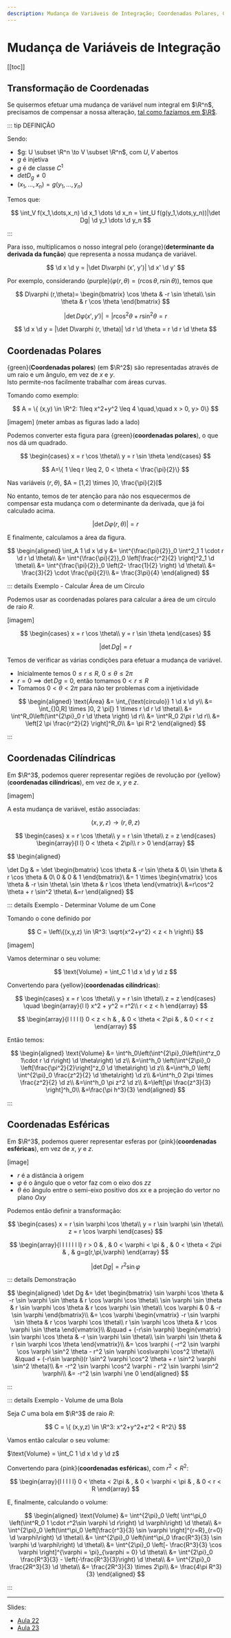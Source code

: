 ```yaml
---
description: Mudança de Variáveis de Integração; Coordenadas Polares, Cilíndricas e Esféricas
---
```


# Mudança de Variáveis de Integração

[[toc]]

## Transformação de Coordenadas

Se quisermos efetuar uma mudança de variável num integral em $\R^n$,
precisamos de compensar a nossa alteração,
[tal como fazíamos em $\R$](https://www.notion.so/diogocorreia/Primitiva-o-por-substitui-o-540b2c1b4ebb48f293a9b8dc3856f71f).

::: tip DEFINIÇÃO

Sendo:

- $g: U \subset \R^n \to V \subset \R^n$, com $U,V$ abertos
- $g$ é injetiva
- $g$ é de classe $C^1$
- $det D_g \ne 0$
- $(x_1, \dots, x_n) = g(y_1, \dots, y_n)$

Temos que:

$$
\int_V f(x_1,\dots,x_n) \d x_1 \dots \d x_n = \int_U f(g(y_1,\dots,y_n))|\det Dg| \d y_1 \dots \d y_n
$$

:::

Para isso, multiplicamos o nosso integral pelo {orange}(**determinante da derivada da função**) que representa a nossa mudança de variável.

$$
\d x \d y = |\det D\varphi (x', y')| \d x' \d y'
$$

Por exemplo, considerando {purple}($\varphi(r,\theta) = (r\cos \theta, r \sin \theta)$), temos que

$$
D\varphi (r,\theta)=
\begin{bmatrix}
\cos \theta & -r \sin \theta\\
\sin \theta & r \cos \theta
\end{bmatrix}
$$

$$
|\det D\varphi (x', y')| = | r\cos^2 \theta + r \sin^2 \theta = r
$$

$$
\d x \d y = |\det D\varphi (r, \theta)| \d r \d \theta = r \d r \d \theta
$$

## Coordenadas Polares

{green}(**Coordenadas polares**) (em $\R^2$) são representadas através de um raio e um ângulo, em vez de $x$ e $y$.  
Isto permite-nos facilmente trabalhar com áreas curvas.

Tomando como exemplo:

$$
A = \{ (x,y) \in \R^2: 1\leq x^2+y^2 \leq 4 \quad,\quad x > 0, y> 0\}
$$

[imagem] (meter ambas as figuras lado a lado)

Podemos converter esta figura para {green}(**coordenadas polares**), o que nos dá um quadrado.

$$
\begin{cases}
x = r \cos \theta\\
y = r \sin \theta
\end{cases}
$$

$$
A=\{ 1 \leq r \leq 2, 0 < \theta < \frac{\pi}{2}\}
$$

Nas variáveis $(r, \theta)$,
$A = [1,2] \times ]0, \frac{\pi}{2}[$

No entanto, temos de ter atenção para não nos esquecermos de compensar esta mudança com o determinante da derivada,
que já foi calculado acima.

$$
|\det D \varphi (r, \theta)| = r
$$

E finalmente, calculamos a área da figura.

$$
\begin{aligned}
\int_A 1 \d x \d y &= \int^{\frac{\pi}{2}}_0 \int^2_1 1 \cdot r \d r \d \theta\\
&= \int^{\frac{\pi}{2}}_0 \left[\frac{r^2}{2} \right]^2_1 \d \theta\\
&= \int^{\frac{\pi}{2}}_0 \left(2- \frac{1}{2} \right) \d \theta\\
&= \frac{3}{2} \cdot \frac{\pi}{2}\\
&= \frac{3\pi}{4}
\end{aligned}
$$

::: details Exemplo - Calcular Área de um Círculo

Podemos usar as coordenadas polares para calcular a área de um círculo de raio $R$.

[imagem]

$$
\begin{cases}
x = r \cos \theta\\
y = r \sin \theta
\end{cases}
$$

$$|\det Dg| = r$$

Temos de verificar as várias condições para efetuar a mudança de variável.

- Inicialmente temos $0 \leq r \leq R$, $0 \leq \theta \leq 2\pi$
- $r = 0 \implies \det Dg = 0$, então tomamos $0 < r \leq R$
- Tomamos $0 < \theta < 2\pi$ para não ter problemas com a injetividade

$$
\begin{aligned}
\text{Área} &= \int_{\text{circulo}} 1 \d x \d y\\
&= \int_{]0,R] \times ]0, 2 \pi[} 1 \times r \d r \d \theta\\
&= \int^R_0\left(\int^{2\pi}_0 r \d \theta \right) \d r\\
&= \int^R_0 2\pi r \d r\\
&= \left[2 \pi \frac{r^2}{2} \right]^R_0\\
&= \pi R^2
\end{aligned}
$$

:::

## Coordenadas Cilíndricas

Em $\R^3$, podemos querer representar regiões de revolução por {yellow}(**coordenadas cilíndricas**),
em vez de $x$, $y$ e $z$.

[imagem]

A esta mudança de variável, estão associadas:

$$
(x,y,z) \to (r, \theta, z)
$$

$$
\begin{cases}
x = r \cos \theta\\
y = r \sin \theta\\
z = z
\end{cases}
\begin{array}{l l}
0 < \theta < 2\pi\\
r > 0
\end{array}
$$

$$
\begin{aligned}

\det Dg & = \det \begin{bmatrix}
\cos \theta & -r \sin \theta & 0\\
\sin \theta & r \cos \theta & 0\\
0 & 0 & 1
\end{bmatrix}\\
&= 1 \times \begin{vmatrix}
\cos \theta & -r \sin \theta\\
\sin \theta & r \cos \theta
\end{vmatrix}\\
&=r\cos^2 \theta + r \sin^2 \theta\\
&=r
\end{aligned}
$$

::: details Exemplo - Determinar Volume de um Cone

Tomando o cone definido por

$$
C = \left\{(x,y,z) \in \R^3: \sqrt{x^2+y^2} < z < h \right\}
$$

[imagem]

Vamos determinar o seu volume:

$$
\text{Volume} = \int_C 1 \d x \d y \d z
$$

Convertendo para {yellow}(**coordenadas cilíndricas**):

$$
\begin{cases}
x = r \cos \theta\\
y = r \sin \theta\\
z = z
\end{cases}
\quad
\begin{array}{l l}
x^2 + y^2 = r^2\\
r < z < h
\end{array}
$$

$$
\begin{array}{l l l l l}
0 < z < h & , & 0 < \theta < 2\pi & , & 0 < r < z
\end{array}
$$

Então temos:

$$
\begin{aligned}
\text{Volume} &= \int^h_0\left(\int^{2\pi}_0\left(\int^z_0 1\cdot r \d r\right) \d \theta\right) \d z\\
&=\int^h_0 \left(\int^{2\pi}_0 \left[\frac{\pi^2}{2}\right]^z_0 \d \theta\right) \d z\\
&=\int^h_0 \left( \int^{2\pi}_0 \frac{z^2}{2} \d \theta\right) \d z\\
&=\int^h_0 2\pi \times \frac{z^2}{2} \d z\\
&=\int^h_0 \pi z^2 \d z\\
&=\left[\pi \frac{z^3}{3} \right]^h_0\\
&=\frac{\pi h^3}{3}
\end{aligned}
$$

:::

## Coordenadas Esféricas

Em $\R^3$, podemos querer representar esferas por {pink}(**coordenadas esféricas**),
em vez de $x$, $y$ e $z$.

[image]

- $r$ é a distância à origem
- $\varphi$ é o ângulo que o vetor faz com o eixo dos $zz$
- $\theta$ éo ângulo entre o semi-eixo positivo dos $xx$ e a projeção do vertor no plano $Oxy$

Podemos então definir a transformação:

$$
\begin{cases}
x = r \sin \varphi \cos \theta\\
y = r \sin \varphi \sin \theta\\
z = r \cos \varphi
\end{cases}
$$

$$
\begin{array}{l l l l l l l}
r > 0 & , & 0 < \varphi < \pi & , & 0 < \theta < 2\pi & , & g=g(r,\pi,\varphi)
\end{array}
$$

$$
|\det Dg| = r^2 \sin \varphi
$$

::: details Demonstração

$$
\begin{aligned}
\det Dg &= \det \begin{bmatrix}
\sin \varphi \cos \theta & -r \sin \varphi \sin \theta & r \cos \varphi \cos \theta\\
\sin \varphi \sin \theta & r \sin \varphi \cos \theta & r \cos \varphi \sin \theta\\
\cos \varphi & 0 & -r \sin \varphi
\end{bmatrix}\\
&= \cos \varphi \begin{vmatrix}
-r \sin \varphi \sin \theta & r \cos \varphi \cos \theta\\
r \sin \varphi \cos \theta & r \cos \varphi \sin \theta
\end{vmatrix}\\
&\quad + (-r\sin \varphi) \begin{vmatrix}
\sin \varphi \cos \theta & -r \sin \varphi \sin \theta\\
\sin \varphi \sin \theta & r \sin \varphi \cos \theta
\end{vmatrix}\\
&= \cos \varphi ( -r^2 \sin \varphi \cos \varphi \sin^2 \theta - r^2 \sin \varphi \cos\varphi \cos^2 \theta)\\
&\quad + (-r\sin \varphi)(r \sin^2 \varphi \cos^2 \theta + r \sin^2 \varphi \sin^2 \theta)\\
&= -r^2 \sin \varphi \cos^2 \varphi - r^2 \sin \varphi \sin^2 \varphi\\
&= -r^2 \sin \varphi \ne 0
\end{aligned}
$$

:::

::: details Exemplo - Volume de uma Bola

Seja $C$ uma bola em $\R^3$ de raio $R$:

$$
C = \{ (x,y,z) \in \R^3: x^2+y^2+z^2 < R^2\}
$$

Vamos então calcular o seu volume:

$\text{Volume} = \int_C 1 \d x \d y \d z$

Convertendo para {pink}(**coordenadas esféricas**), com $r^2 < R^2$:

$$
\begin{array}{l l l l l}
0 < \theta < 2\pi & , & 0 < \varphi < \pi & , & 0 < r < R
\end{array}
$$

E, finalmente, calculando o volume:

$$
\begin{aligned}
\text{Volume} &= \int^{2\pi}_0 \left( \int^\pi_0 \left(\int^R_0 1 \cdot r^2\sin \varphi \d r\right) \d \varphi\right) \d \theta\\
&= \int^{2\pi}_0 \left(\int^\pi_0 \left[\frac{r^3}{3} \sin \varphi \right]^{r=R}_{r=0} \d \varphi\right) \d \theta\\
&= \int^{2\pi}_0 \left(\int^\pi_0 \frac{R^3}{3} \sin \varphi \d \varphi\right) \d \theta\\
&= \int^{2\pi}_0 \left[- \frac{R^3}{3} \cos \varphi \right]^{\varphi = \pi}_{\varphi = 0} \d \theta\\
&= \int^{2\pi}_0 \frac{R^3}{3} - \left(-\frac{R^3}{3}\right) \d \theta\\
&= \int^{2\pi}_0 \frac{2R^3}{3} \d \theta\\
&= \frac{2R^3}{3} \times 2\pi\\
&= \frac{4\pi R^3}{3}
\end{aligned}
$$

:::

---

Slides:

- [Aula 22](https://drive.google.com/file/d/123sB1ctUsyl4rnA_0A8Yipk42RCJUlny/view?usp=sharing)
- [Aula 23](https://drive.google.com/file/d/1rROFDkvETJcWO_ZsGOzhS9SxLfIJjmUL/view?usp=sharing)
